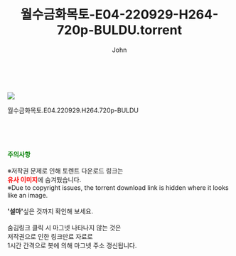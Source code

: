 ﻿---
layout: post
title:  "    월수금화목토-E04-220929-H264-720p-BULDU.torrent"
author: John
categories: [ 드라마 ]
tags: [  ]
image: https://torrentrj56.com/uploadfile/full/4fb24ac8c210507368aacfd3d4462e6146d13ac6.jpg 
description: "    월수금화목토-E04-220929-H264-720p-BULDU torrent 정보 공유"
toc: true
toc_sticky: true
---

<br>
<p><img src="https://torrentrj56.com/uploadfile/full/4fb24ac8c210507368aacfd3d4462e6146d13ac6.jpg"/></p>
 월수금화목토.E04.220929.H264.720p-BULDU  
    
<br><br><br>
<p data-ke-size="size16"><b><span style="color: green;">주의사항</span></b><br /><br />※저작권 문제로 인해 토렌트 다운로드 링크는<br /><b><span style="color: red;">유사 이미지</span></b>에 숨겨뒀습니다.<br />※Due to copyright issues, the torrent download link is hidden where it looks like an image.<br /><br /><b>'설마'</b>싶은 것까지 확인해 보세요.<br /><br />숨김링크 클릭 시 마그넷 나타나지 않는 것은<br />저작권으로 인한 링크만료 자료로<br />1시간 간격으로 봇에 의해 마그넷 주소 갱신됩니다.</p>
